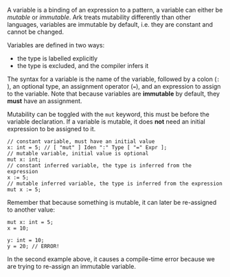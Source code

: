 A variable is a binding of an expression to a pattern, a variable can either be
_mutable_ or _immutable_. Ark treats mutability differently than other
languages, variables are immutable by default, i.e. they are constant and
cannot be changed.

Variables are defined in two ways:

* the type is labelled explicitly
* the type is excluded, and the compiler infers it 

The syntax for a variable is the name of the variable, followed by a colon (`:`
), an optional type, an assignment operator (`=`), and an expression to assign 
to the variable. Note that because variables are __immutable__ by default, 
they **must** have an assignment.

Mutability can be toggled with the `mut` keyword, this must be before the
variable declaration. If a variable is mutable, it does **not** need an initial
expression to be assigned to it.

    // constant variable, must have an initial value
    x: int = 5; // [ "mut" ] Iden ":" Type [ "=" Expr ];
    // mutable variable, initial value is optional
    mut x: int;
    // constant inferred variable, the type is inferred from the expression
    x := 5;
    // mutable inferred variable, the type is inferred from the expression
    mut x := 5;

Remember that because something is mutable, it can later be re-assigned to
another value:

    mut x: int = 5;
    x = 10;

    y: int = 10;
    y = 20; // ERROR!

In the second example above, it causes a compile-time error because we are
trying to re-assign an immutable variable.